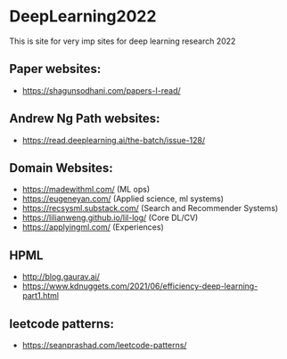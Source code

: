 # DeepLearning2022
This is site for very imp sites for deep learning research 2022


## Paper websites:
- https://shagunsodhani.com/papers-I-read/


## Andrew Ng Path websites:

- https://read.deeplearning.ai/the-batch/issue-128/

## Domain Websites:

- https://madewithml.com/  (ML ops)
- https://eugeneyan.com/   (Applied science, ml systems)
- https://recsysml.substack.com/ (Search and Recommender Systems)
- https://lilianweng.github.io/lil-log/ (Core DL/CV)
- https://applyingml.com/ (Experiences)

## HPML

- http://blog.gaurav.ai/
- https://www.kdnuggets.com/2021/06/efficiency-deep-learning-part1.html


## leetcode patterns:

- https://seanprashad.com/leetcode-patterns/
